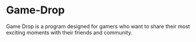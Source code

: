# Game-Drop
Game Drop is a program designed for gamers who want to share their most exciting moments with their friends and community.
